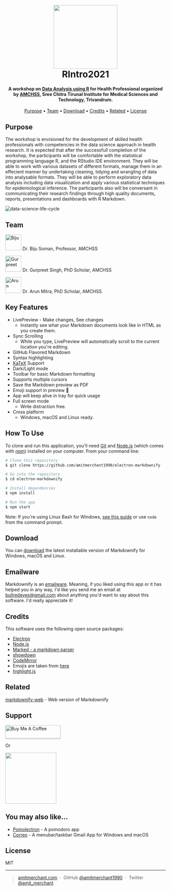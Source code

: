 

<h1 align="center">
  <br>
  <a href="https://amchss.github.io/RIntro2021/"><img src="https://i.ibb.co/D70mhtD/RIntro2021-hex.png" width="200"></a>
  <br>
  RIntro2021
  <br>
</h1>

<h4 align="center">A workshop on  <a href="https://amchss.github.io/RIntro2021/" target="_blank">Data Analysis using R</a> for Health Professional organized by  <a href="https://www.sctimst.ac.in/About%20SCTIMST/Organisation/AMCHSS/" target="_blank">AMCHSS</a>, Sree Chitra Tirunal Institute for Medical Sciences and Technology, Trivandrum.</h4>

<p align="center">
  <a href="#purpose">Purpose</a> •
  <a href="#team">Team</a> •
  <a href="#download">Download</a> •
  <a href="#credits">Credits</a> •
  <a href="#related">Related</a> •
  <a href="#license">License</a>
</p>

## Purpose 

The workshop is envisioned for the development of skilled health professionals with competencies in the data science approach in health research. It is expected that after the successfull completion of the workshop, the participants will be comfortable with the statistical programming language R, and the RStudio IDE environment. They will be able to work with various datasets of different formats, manage them in an effecient manner by undertaking cleaning, tidying and wrangling of data into analysable formats. They will be able to perform exploratory data analysis including data visualization and apply various statistical techniques for epidemiological inference. The participants also will be conversant in communicating their research findings through high quality documents, reports, presentations and dashboards with R Markdown. 


![data-science-life-cycle](https://i.ibb.co/rcw7sqv/ph-ds.png)

## Team
<img src="https://i.ibb.co/hc9rFVM/biju.png" alt="Biju" width="50"/> Dr. Biju Soman, Professor, AMCHSS [<img height="16" width="16" src="https://iconape.com/wp-content/files/df/11683/svg/researchgate.svg" />](https://www.researchgate.net/profile/Biju-Soman-3) [<img height="16" width="16" src="https://simpleicons.org/icons/linkedin.svg" />](https://www.linkedin.com/in/drbijusoman/) [<img height="16" width="16" src="https://simpleicons.org/icons/googlescholar.svg" />](https://scholar.google.com/citations?hl=en&user=fUpgtqMAAAAJ)

<img src="https://i.ibb.co/7bS609w/gurpreet.png" alt="Gurpreet" width="50"/> Dr. Gurpreet Singh, PhD Scholar, AMCHSS [<img height="16" width="16" src="https://iconape.com/wp-content/files/df/11683/svg/researchgate.svg" />](https://www.researchgate.net/profile/Gurpreet-Singh-183) [<img height="16" width="16" src="https://simpleicons.org/icons/linkedin.svg" />](https://www.linkedin.com/in/gurpreet-singh-a5881065/) [<img height="16" width="16" src="https://simpleicons.org/icons/googlescholar.svg" />](https://scholar.google.co.in/citations?user=SbEL6ogAAAAJ)


<img src="https://i.ibb.co/9r6hgCQ/arun1.png" alt="Arun" width="50"/> Dr. Arun Mitra, PhD Scholar, AMCHSS [<img height="16" width="16" src="https://iconape.com/wp-content/files/df/11683/svg/researchgate.svg" />](https://www.researchgate.net/profile/Arun-Mitra) [<img height="16" width="16" src="https://simpleicons.org/icons/linkedin.svg" />](https://www.linkedin.com/in/dr-arunmitra/) [<img height="16" width="16" src="https://simpleicons.org/icons/googlescholar.svg" />](https://scholar.google.com/citations?hl=en&user=whNtX04AAAAJ)



## Key Features

* LivePreview - Make changes, See changes
  - Instantly see what your Markdown documents look like in HTML as you create them.
* Sync Scrolling
  - While you type, LivePreview will automatically scroll to the current location you're editing.
* GitHub Flavored Markdown  
* Syntax highlighting
* [KaTeX](https://khan.github.io/KaTeX/) Support
* Dark/Light mode
* Toolbar for basic Markdown formatting
* Supports multiple cursors
* Save the Markdown preview as PDF
* Emoji support in preview :tada:
* App will keep alive in tray for quick usage
* Full screen mode
  - Write distraction free.
* Cross platform
  - Windows, macOS and Linux ready.

## How To Use

To clone and run this application, you'll need [Git](https://git-scm.com) and [Node.js](https://nodejs.org/en/download/) (which comes with [npm](http://npmjs.com)) installed on your computer. From your command line:

```bash
# Clone this repository
$ git clone https://github.com/amitmerchant1990/electron-markdownify

# Go into the repository
$ cd electron-markdownify

# Install dependencies
$ npm install

# Run the app
$ npm start
```

Note: If you're using Linux Bash for Windows, [see this guide](https://www.howtogeek.com/261575/how-to-run-graphical-linux-desktop-applications-from-windows-10s-bash-shell/) or use `node` from the command prompt.


## Download

You can [download](https://github.com/amitmerchant1990/electron-markdownify/releases/tag/v1.2.0) the latest installable version of Markdownify for Windows, macOS and Linux.

## Emailware

Markdownify is an [emailware](https://en.wiktionary.org/wiki/emailware). Meaning, if you liked using this app or it has helped you in any way, I'd like you send me an email at <bullredeyes@gmail.com> about anything you'd want to say about this software. I'd really appreciate it!

## Credits

This software uses the following open source packages:

- [Electron](http://electron.atom.io/)
- [Node.js](https://nodejs.org/)
- [Marked - a markdown parser](https://github.com/chjj/marked)
- [showdown](http://showdownjs.github.io/showdown/)
- [CodeMirror](http://codemirror.net/)
- Emojis are taken from [here](https://github.com/arvida/emoji-cheat-sheet.com)
- [highlight.js](https://highlightjs.org/)

## Related

[markdownify-web](https://github.com/amitmerchant1990/markdownify-web) - Web version of Markdownify

## Support

<a href="https://www.buymeacoffee.com/5Zn8Xh3l9" target="_blank"><img src="https://www.buymeacoffee.com/assets/img/custom_images/purple_img.png" alt="Buy Me A Coffee" style="height: 41px !important;width: 174px !important;box-shadow: 0px 3px 2px 0px rgba(190, 190, 190, 0.5) !important;-webkit-box-shadow: 0px 3px 2px 0px rgba(190, 190, 190, 0.5) !important;" ></a>

<p>Or</p> 

<a href="https://www.patreon.com/amitmerchant">
	<img src="https://c5.patreon.com/external/logo/become_a_patron_button@2x.png" width="160">
</a>

## You may also like...

- [Pomolectron](https://github.com/amitmerchant1990/pomolectron) - A pomodoro app
- [Correo](https://github.com/amitmerchant1990/correo) - A menubar/taskbar Gmail App for Windows and macOS

## License

MIT

---

> [amitmerchant.com](https://www.amitmerchant.com) &nbsp;&middot;&nbsp;
> GitHub [@amitmerchant1990](https://github.com/amitmerchant1990) &nbsp;&middot;&nbsp;
> Twitter [@amit_merchant](https://twitter.com/amit_merchant)

